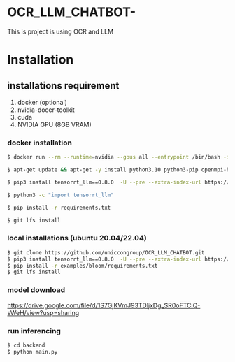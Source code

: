 # OCR_LLM_CHATBOT-
This is project is using OCR and LLM

# Installation

## installations requirement  

1. docker (optional)
2. nvidia-docer-toolkit
3. cuda
4. NVIDIA GPU (8GB VRAM)


### docker installation
```bash
$ docker run --rm --runtime=nvidia --gpus all --entrypoint /bin/bash -it nvidia/cuda:12.1.0-devel-ubuntu22.04

$ apt-get update && apt-get -y install python3.10 python3-pip openmpi-bin libopenmpi-dev git

$ pip3 install tensorrt_llm==0.8.0  -U --pre --extra-index-url https://pypi.nvidia.com

$ python3 -c "import tensorrt_llm"

$ pip install -r requirements.txt

$ git lfs install
```


### local installations (ubuntu 20.04/22.04)

```bash
$ git clone https://github.com/uniccongroup/OCR_LLM_CHATBOT.git
$ pip3 install tensorrt_llm==0.8.0  -U --pre --extra-index-url https://pypi.nvidia.com
$ pip install -r examples/bloom/requirements.txt
$ git lfs install
```

### model download 
https://drive.google.com/file/d/1S7GjKVmJ93TDljxDg_SR0oFTClQ-sWeH/view?usp=sharing

### run inferencing 
```bash
$ cd backend
$ python main.py

```
